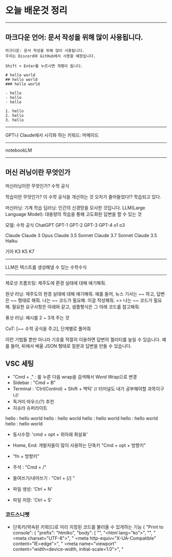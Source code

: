 # 오늘 배운것 정리

---
## 마크다운 언어: 문서 작성을 위해 많이 사용됩니다.
```
마크다운: 문서 작성을 위해 많이 사용됩니다.
우리는 Discord와 GitHub에서 사용할 예정입니다.

Shift + Enter를 누르시면 개행이 됩니다.

# hello world
## hello world
### hello world

- hello
- hello
- hello

1. hello
2. hello
3. hello
```
---

GPT나 Claude에서 시각화 하는 키워드: 머메이드

---

notebookLM

---
## 머신 러닝이란 무엇인가

머신러닝이란 무엇인가?
수학 공식

학습이란 무엇인가?
이 수학 공식을 개선하는 것
오차가 줄어들었다!? 학습되고 있다.

머신러닝: 기계 학습
딥러닝: 인간의 신경망을 모사한 것입니다.
LLM(Large Language Model): 대용량의 학습을 통해 고도화된 답변을 할 수 있는 것

모델: 수학 공식
ChatGPT
GPT-1
GPT-2
GPT-3
GPT-4
o1
o3

Claude
Claude 3 Opus
Claude 3.5 Sonnet
Claude 3.7 Sonnet
Claude 3.5 Haiku

기아
K3
K5
K7

---

LLM은 
텍스트를 생성해낼 수 있는 수학수식

---

제로샷 프롬프팅: 제주도에 환경 실태에 대해 얘기해줘.

원샷 러닝: 
제주도의 현경 실태에 대해 얘기해줘. 예를 들어, 뉴스 기사는 ~~ 하고, 답변은 ~~ 형태로 해줘.
나는 ~~ 코드가 필요해. 이걸 작성해줘. => 나는 ~~ 코드가 필요해. 필요한 요구사항은 아래와 같고, 샘플형식은 그 아래 코드를 참고해줘.

퓨샷 러닝: 예시를 2 ~ 3개 주는 것

CoT: [~~ 수학 공식을 주고], 단계별로 풀어줘

이런 기법들 뿐만 아니라 기호를 적절히 이용하면 답변의 퀄리티를 높일 수 있습니다. 예를 들어, 뒤에서 배울 JSON 형태로 질문과 답변을 만들 수 있습니다.

[질문]: "~~"
[원하는 답변 형식]: "~~"


## VSC 세팅
- "Cmd + ," : 를 누른 다음 wrap을 검색해서 Word Wrap으로 변경
- Sidebar : "Cmd + B"
- Terminal : 'Ctrl(Control) + Shift + 백틱' // 터미널도 내가 공부해야할 과목이구나!
- 독거미 마우스(?) 추천
- 지슈라 슈퍼라이트

hello : hello world
hello : hello world
hello : hello world
hello : hello world
hello : hello world

- 동시수정: 'cmd + opt + 위아래 화살표'
- Home, End: 개발자들이 많이 사용하는 단축키 "Cmd + opt + 방향키"
- "fn + 방향키"
- 주석 : "Cmd + /"

- 들여쓰기/내어쓰기 : "Ctrl + [/] "

- 파일 생성: 'Ctrl + N'
- 파일 저장: 'Ctrl + S'

### 코드스니펫

- 단축키(약속된 키워드)로 미리 지정된 코드를 불러올 수 있게하는 기능
{
    "Print to console": {
        "prefix": "htmlko",
        "body": [
            "<!DOCTYPE html>",
            "<html lang=\"ko\">",
            "<head>",
            "    <meta charset=\"UTF-8\">",
            "    <meta http-equiv=\"X-UA-Compatible\" content=\"IE=edge\">",
            "    <meta name=\"viewport\" content=\"width=device-width, initial-scale=1.0\">",
            "    <title>$1</title>",
            "</head>",
            "<body>",
            "$2",
            "</body>",
            "</html>"
        ],
        "description": "한국어 페이지용 html 템플릿"
    },
    "Hojun Template": {
        "prefix": "hojun",
        "body": [
            "// 여기에 hojun 템플릿의 코드를 넣으세요"
        ],
        "description": "hojun 템플릿"
    }
}

### 익스텐션

- 확장기능입니다.
- Live Server

- indent-rainbow
- htmltagwrap
- auto rename tag